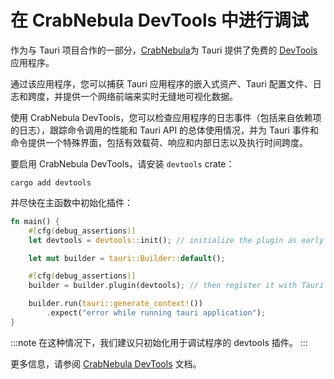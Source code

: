 # 在 CrabNebula DevTools 中进行调试

作为与 Tauri 项目合作的一部分，[CrabNebula](https://crabnebula.dev)为 Tauri 提供了免费的 [DevTools](https://crabnebula.dev/devtools/) 应用程序。

通过该应用程序，您可以捕获 Tauri 应用程序的嵌入式资产、Tauri 配置文件、日志和跨度，并提供一个网络前端来实时无缝地可视化数据。

使用 CrabNebula DevTools，您可以检查应用程序的日志事件（包括来自依赖项的日志），跟踪命令调用的性能和 Tauri API 的总体使用情况，并为 Tauri 事件和命令提供一个特殊界面，包括有效载荷、响应和内部日志以及执行时间跨度。

要启用 CrabNebula DevTools，请安装 `devtools` crate：

```shell
cargo add devtools
```

并尽快在主函数中初始化插件：

```rust
fn main() {
    #[cfg(debug_assertions)]
    let devtools = devtools::init(); // initialize the plugin as early as possible

    let mut builder = tauri::Builder::default();

    #[cfg(debug_assertions)]
    builder = builder.plugin(devtools); // then register it with Tauri

    builder.run(tauri::generate_context!())
        .expect("error while running tauri application");
}
```

:::note
在这种情况下，我们建议只初始化用于调试程序的 devtools 插件。
:::

更多信息，请参阅 [CrabNebula DevTools] 文档。

[CrabNebula DevTools]: https://docs.crabnebula.dev/devtools/get-started/
